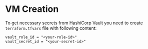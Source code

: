 # VM Creation

To get necessary secrets from HashiCorp Vault you need to create `terraform.tfvars` file with following content:


```
vault_role_id = "<your-role-id>"
vault_secret_id = "<your-secret-id>"
```